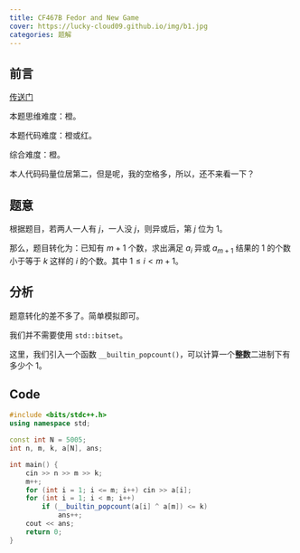 ```yaml
---
title: CF467B Fedor and New Game
cover: https://lucky-cloud09.github.io/img/b1.jpg
categories: 题解
---
```


## 前言

[传送门](https://www.luogu.com.cn/problem/CF467B)

本题思维难度：橙。

本题代码难度：橙或红。

综合难度：橙。

本人代码码量位居第二，但是呢，我的空格多，所以，还不来看一下？

## 题意

根据题目，若两人一人有 $j$，一人没 $j$，则异或后，第 $j$ 位为 $1$。

那么，题目转化为：已知有 $m + 1$ 个数，求出满足 $a_i$ 异或 $a_{m + 1}$ 结果的 $1$ 的个数小于等于 $k$ 这样的 $i$ 的个数。其中 $1 \le i < m + 1$。

## 分析

题意转化的差不多了。简单模拟即可。

我们并不需要使用 `std::bitset`。

这里，我们引入一个函数 `__builtin_popcount()`，可以计算一个**整数**二进制下有多少个 $1$。

## Code

```cpp
#include <bits/stdc++.h>
using namespace std;

const int N = 5005;
int n, m, k, a[N], ans;

int main() {
	cin >> n >> m >> k;
	m++;
	for (int i = 1; i <= m; i++) cin >> a[i];
	for (int i = 1; i < m; i++) 
		if (__builtin_popcount(a[i] ^ a[m]) <= k)
			ans++;
	cout << ans;
	return 0;
}
```

